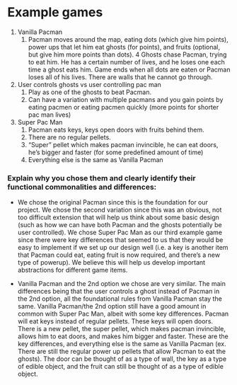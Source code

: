 # Example games

1. Vanilla Pacman
    1. Pacman moves around the map, eating dots (which give him points), power ups that let him eat
       ghosts (for points), and fruits (optional, but give him more points than dots). 4 Ghosts
       chase Pacman, trying to eat him. He has a certain number of lives, and he loses one each time
       a ghost eats him. Game ends when all dots are eaten or Pacman loses all of his lives. There
       are walls that he cannot go through.
2. User controls ghosts vs user controlling pac man
    1. Play as one of the ghosts to beat Pacman.
    2. Can have a variation with multiple pacmans and you gain points by eating pacmen or eating
       pacmen quickly (more points for shorter pac man lives)
3. Super Pac Man
    1. Pacman eats keys, keys open doors with fruits behind them.
    2. There are no regular pellets.
    3. “Super” pellet which makes pacman invincible, he can eat doors, he’s bigger and faster (for
       some predefined amount of time)
    4. Everything else is the same as Vanilla Pacman

### Explain why you chose them and clearly identify their functional commonalities and differences:

* We chose the original Pacman since this is the foundation for our project. We chose the second
variation since this was an obvious, not too difficult extension that will help us think about some
basic design (such as how we can have both Pacman and the ghosts potentially be user controlled). We
chose Super Pac Man as our third example game since there were key differences that seemed to us
that they would be easy to implement if we set up our design well (i.e. a key is another item that
Pacman could eat, eating fruit is now required, and there’s a new type of powerup). We believe this
will help us develop important abstractions for different game items.

* Vanilla Pacman and the 2nd option we chose are very similar. The main differences being that the
user controls a ghost instead of Pacman in the 2nd option, all the foundational rules from Vanilla
Pacman stay the same. Vanilla Pacman/the 2nd option still have a good amount in common with Super
Pac Man, albeit with some key differences. Pacman will eat keys instead of regular pellets. These
keys will open doors. There is a new pellet, the super pellet, which makes pacman invincible, allows
him to eat doors, and makes him bigger and faster. These are the key differences, and everything
else is the same as Vanilla Pacman (ex. There are still the regular power up pellets that allow
Pacman to eat the ghosts). The door can be thought of as a type of wall, the key as a type of edible
object, and the fruit can still be thought of as a type of edible object.
